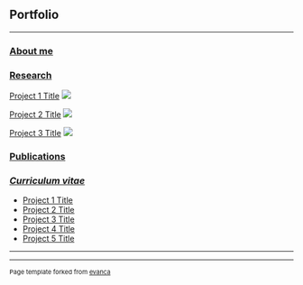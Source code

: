 ## Portfolio

---

### [About me](/aboutme)




### [Research](/research)

[Project 1 Title](/sample_page)
<img src="images/dummy_thumbnail.jpg?raw=true"/>


[Project 2 Title](/pdf/sample_presentation.pdf)
<img src="images/dummy_thumbnail.jpg?raw=true"/>


[Project 3 Title](http://example.com/)
<img src="images/dummy_thumbnail.jpg?raw=true"/>


### [Publications](/research)

### [*Curriculum vitae*](/research)

- [Project 1 Title](http://example.com/)
- [Project 2 Title](http://example.com/)
- [Project 3 Title](http://example.com/)
- [Project 4 Title](http://example.com/)
- [Project 5 Title](http://example.com/)

---




---
<p style="font-size:11px">Page template forked from <a href="https://github.com/evanca/quick-portfolio">evanca</a></p>
<!-- Remove above link if you don't want to attibute -->
